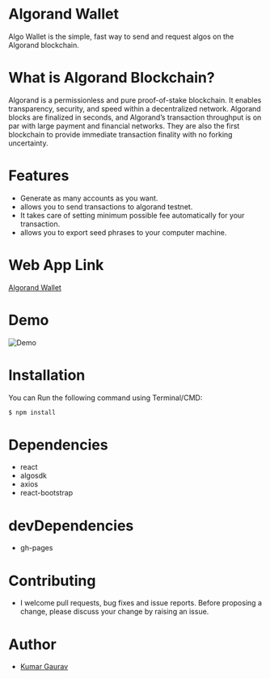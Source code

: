 # Algorand Wallet

Algo Wallet is the simple, fast way to send and request algos on the Algorand blockchain.

# What is Algorand Blockchain?

Algorand is a permissionless and pure proof-of-stake blockchain. It enables transparency, security, and speed within a decentralized network. Algorand blocks are finalized in seconds, and Algorand’s transaction throughput is on par with large payment and financial networks. They are also the first blockchain to provide immediate transaction finality with no forking uncertainty.

# Features
- Generate as many accounts as you want.
- allows you to send transactions to algorand testnet.
- It takes care of setting minimum possible fee automatically for your transaction.
- allows you to export seed phrases to your computer machine.


# Web App Link

[Algorand Wallet](https://arkhaminferno.github.io/Algorand-Wallet/)

# Demo

![Demo](Algorand-Wallet-demo.gif)


# Installation

You can Run the following command using Terminal/CMD:

```sh
$ npm install
```

# Dependencies

- react
- algosdk
- axios
- react-bootstrap


# devDependencies

- gh-pages

# Contributing

- I welcome pull requests, bug fixes and issue reports. Before proposing a change, please discuss your change by raising an issue.

# Author
- [Kumar Gaurav](https://www.linkedin.com/in/arkhaminferno)
